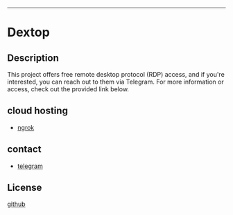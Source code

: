 


---


# Dextop

## Description 

This project offers free remote desktop protocol (RDP) access, and if you're interested, you can reach out to them via Telegram. For more information or access, check out the provided link below.

## cloud hosting
- [ngrok](https://ngrok.com/)


## contact
- [telegram](https://t.me/hemk651)

## License
[github](/LICENSE)
